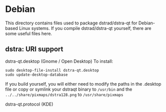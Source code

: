 
Debian
====================
This directory contains files used to package dstrad/dstra-qt
for Debian-based Linux systems. If you compile dstrad/dstra-qt yourself, there are some useful files here.

## dstra: URI support ##


dstra-qt.desktop  (Gnome / Open Desktop)
To install:

	sudo desktop-file-install dstra-qt.desktop
	sudo update-desktop-database

If you build yourself, you will either need to modify the paths in
the .desktop file or copy or symlink your dstraqt binary to `/usr/bin`
and the `../../share/pixmaps/dstra128.png` to `/usr/share/pixmaps`

dstra-qt.protocol (KDE)

